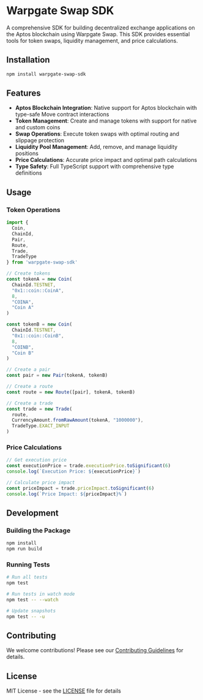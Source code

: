 # Warpgate Swap SDK

A comprehensive SDK for building decentralized exchange applications on the Aptos blockchain using Warpgate Swap. This SDK provides essential tools for token swaps, liquidity management, and price calculations.

## Installation

```bash
npm install warpgate-swap-sdk
```

## Features

- **Aptos Blockchain Integration**: Native support for Aptos blockchain with type-safe Move contract interactions
- **Token Management**: Create and manage tokens with support for native and custom coins
- **Swap Operations**: Execute token swaps with optimal routing and slippage protection
- **Liquidity Pool Management**: Add, remove, and manage liquidity positions
- **Price Calculations**: Accurate price impact and optimal path calculations
- **Type Safety**: Full TypeScript support with comprehensive type definitions

## Usage

### Token Operations

```typescript
import { 
  Coin,
  ChainId,
  Pair,
  Route,
  Trade,
  TradeType
} from 'warpgate-swap-sdk'

// Create tokens
const tokenA = new Coin(
  ChainId.TESTNET,
  "0x1::coin::CoinA",
  8,
  "COINA",
  "Coin A"
)

const tokenB = new Coin(
  ChainId.TESTNET,
  "0x1::coin::CoinB",
  8,
  "COINB",
  "Coin B"
)

// Create a pair
const pair = new Pair(tokenA, tokenB)

// Create a route
const route = new Route([pair], tokenA, tokenB)

// Create a trade
const trade = new Trade(
  route,
  CurrencyAmount.fromRawAmount(tokenA, "1000000"),
  TradeType.EXACT_INPUT
)
```

### Price Calculations

```typescript
// Get execution price
const executionPrice = trade.executionPrice.toSignificant(6)
console.log(`Execution Price: ${executionPrice}`)

// Calculate price impact
const priceImpact = trade.priceImpact.toSignificant(6)
console.log(`Price Impact: ${priceImpact}%`)
```

## Development

### Building the Package

```bash
npm install
npm run build
```

### Running Tests

```bash
# Run all tests
npm test

# Run tests in watch mode
npm test -- --watch

# Update snapshots
npm test -- -u
```

## Contributing

We welcome contributions! Please see our [Contributing Guidelines](CONTRIBUTING.md) for details.

## License

MIT License - see the [LICENSE](LICENSE) file for details
